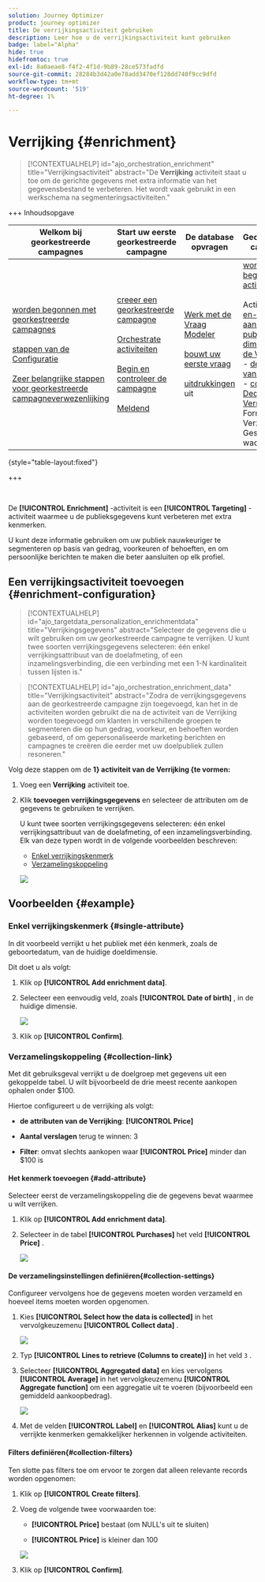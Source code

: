 ```yaml
---
solution: Journey Optimizer
product: journey optimizer
title: De verrijkingsactiviteit gebruiken
description: Leer hoe u de verrijkingsactiviteit kunt gebruiken
badge: label="Alpha"
hide: true
hidefromtoc: true
exl-id: 8a0aeae8-f4f2-4f1d-9b89-28ce573fadfd
source-git-commit: 28284b3d42a0e78add3470ef128dd740f9cc9dfd
workflow-type: tm+mt
source-wordcount: '519'
ht-degree: 1%

---
```


# Verrijking {#enrichment}

>[!CONTEXTUALHELP]
>id="ajo_orchestration_enrichment"
>title="Verrijkingsactiviteit"
>abstract="De **Verrijking** activiteit staat u toe om de gerichte gegevens met extra informatie van het gegevensbestand te verbeteren. Het wordt vaak gebruikt in een werkschema na segmenteringsactiviteiten."

+++ Inhoudsopgave

| Welkom bij georkestreerde campagnes | Start uw eerste georkestreerde campagne | De database opvragen | Gecontroleerde campagnes |
|---|---|---|---|
| [ worden begonnen met georkestreerde campagnes ](../gs-orchestrated-campaigns.md)<br/><br/>[ stappen van de Configuratie ](../configuration-steps.md)<br/><br/>[ Zeer belangrijke stappen voor georkestreerde campagneverwezenlijking ](../gs-campaign-creation.md) | [ creeer een georkestreerde campagne ](../create-orchestrated-campaign.md)<br/><br/>[ Orchestrate activiteiten ](../orchestrate-activities.md)<br/><br/>[ Begin en controleer de campagne ](../start-monitor-campaigns.md)<br/><br/>[ Meldend ](../reporting-campaigns.md) | [ Werk met de Vraag Modeler ](../orchestrated-rule-builder.md)<br/><br/>[ bouwt uw eerste vraag ](../build-query.md)<br/><br/>[ uitdrukkingen ](../edit-expressions.md) uit | [ wordt begonnen met activiteiten ](about-activities.md)<br/><br/> Activiteiten:<br/>[ en-sluit zich aan ](and-join.md) - [ bouwt publiek ](build-audience.md) - [ dimensie van de Verandering ](change-dimension.md) - [ de activiteiten van het Kanaal ](channels.md) - [ combineren ](combine.md) - [ Deduplicatie ](deduplication.md) - [ Verrijking ](enrichment.md) Formeel k [ - ](fork.md) Verzoening [ - ](reconciliation.md) Gesplitst [ - ](split.md) wacht [&#128279;](wait.md) |

{style="table-layout:fixed"}

+++

<br/>

De **[!UICONTROL Enrichment]** -activiteit is een **[!UICONTROL Targeting]** -activiteit waarmee u de publieksgegevens kunt verbeteren met extra kenmerken.

U kunt deze informatie gebruiken om uw publiek nauwkeuriger te segmenteren op basis van gedrag, voorkeuren of behoeften, en om persoonlijke berichten te maken die beter aansluiten op elk profiel.

## Een verrijkingsactiviteit toevoegen {#enrichment-configuration}

>[!CONTEXTUALHELP]
>id="ajo_targetdata_personalization_enrichmentdata"
>title="Verrijkingsgegevens"
>abstract="Selecteer de gegevens die u wilt gebruiken om uw georkestreerde campagne te verrijken. U kunt twee soorten verrijkingsgegevens selecteren: één enkel verrijkingsattribuut van de doelafmeting, of een inzamelingsverbinding, die een verbinding met een 1-N kardinaliteit tussen lijsten is."

>[!CONTEXTUALHELP]
>id="ajo_orchestration_enrichment_data"
>title="Verrijkingsactiviteit"
>abstract="Zodra de verrijkingsgegevens aan de georkestreerde campagne zijn toegevoegd, kan het in de activiteiten worden gebruikt die na de activiteit van de Verrijking worden toegevoegd om klanten in verschillende groepen te segmenteren die op hun gedrag, voorkeur, en behoeften worden gebaseerd, of om gepersonaliseerde marketing berichten en campagnes te creëren die eerder met uw doelpubliek zullen resoneren."

Volg deze stappen om de **1&rbrace; activiteit van de Verrijking &lbrace;te vormen:**

1. Voeg een **Verrijking** activiteit toe.

1. Klik **toevoegen verrijkingsgegevens** en selecteer de attributen om de gegevens te gebruiken te verrijken.

   U kunt twee soorten verrijkingsgegevens selecteren: één enkel verrijkingsattribuut van de doelafmeting, of een inzamelingsverbinding. Elk van deze typen wordt in de volgende voorbeelden beschreven:

   * [Enkel verrijkingskenmerk](#single-attribute)
   * [Verzamelingskoppeling](#collection-link)

   ![](../assets/enrichment-1.png)

## Voorbeelden {#example}

### Enkel verrijkingskenmerk {#single-attribute}

In dit voorbeeld verrijkt u het publiek met één kenmerk, zoals de geboortedatum, van de huidige doeldimensie.

Dit doet u als volgt:

1. Klik op **[!UICONTROL Add enrichment data]**.

1. Selecteer een eenvoudig veld, zoals **[!UICONTROL Date of birth]** , in de huidige dimensie.

   ![](../assets/enrichment-2.png)

1. Klik op **[!UICONTROL Confirm]**.

### Verzamelingskoppeling {#collection-link}

Met dit gebruiksgeval verrijkt u de doelgroep met gegevens uit een gekoppelde tabel. U wilt bijvoorbeeld de drie meest recente aankopen ophalen onder $100.

Hiertoe configureert u de verrijking als volgt:

* **de attributen van de Verrijking**: **[!UICONTROL Price]**

* **Aantal verslagen** terug te winnen: 3

* **Filter**: omvat slechts aankopen waar **[!UICONTROL Price]** minder dan $100 is

#### Het kenmerk toevoegen {#add-attribute}

Selecteer eerst de verzamelingskoppeling die de gegevens bevat waarmee u wilt verrijken.

1. Klik op **[!UICONTROL Add enrichment data]**.

1. Selecteer in de tabel **[!UICONTROL Purchases]** het veld **[!UICONTROL Price]** .

   ![](../assets/enrichment-2.png)

#### De verzamelingsinstellingen definiëren{#collection-settings}

Configureer vervolgens hoe de gegevens moeten worden verzameld en hoeveel items moeten worden opgenomen.

1. Kies **[!UICONTROL Select how the data is collected]** in het vervolgkeuzemenu **[!UICONTROL Collect data]** .

   ![](../assets/enrichment-4.png)

1. Typ **[!UICONTROL Lines to retrieve (Columns to create)]** in het veld `3` .

1. Selecteer **[!UICONTROL Aggregated data]** en kies vervolgens **[!UICONTROL Average]** in het vervolgkeuzemenu **[!UICONTROL Aggregate function]** om een aggregatie uit te voeren (bijvoorbeeld een gemiddeld aankoopbedrag).

   ![](../assets/enrichment-5.png)

1. Met de velden **[!UICONTROL Label]** en **[!UICONTROL Alias]** kunt u de verrijkte kenmerken gemakkelijker herkennen in volgende activiteiten.

#### Filters definiëren{#collection-filters}

Ten slotte pas filters toe om ervoor te zorgen dat alleen relevante records worden opgenomen:

1. Klik op **[!UICONTROL Create filters]**.

1. Voeg de volgende twee voorwaarden toe:

   * **[!UICONTROL Price]** bestaat (om NULL&#39;s uit te sluiten)

   * **[!UICONTROL Price]** is kleiner dan 100

   ![](../assets/enrichment-6.png)

1. Klik op **[!UICONTROL Confirm]**.


<!--
#### Define the sorting{#collection-sorting}

We now need to apply sorting in order to retrieve the three **latest** purchases.

1. Activate the **Enable sorting** option.
1. Click inside the **Attribute** field.
1. Select the **Order date** field.
1. Click **Confirm**. 
1. Select **Descending** from the **Sort** drop-down.

![](../assets/workflow-enrichment7bis.png)


## Data reconciliation {#reconciliation}

>[!CONTEXTUALHELP]
>id="ajo_orchestration_enrichment_reconciliation"
>title="Reconciliation"
>abstract="The **Enrichment** activity can be used to reconcile data from the Journey Optimizer schema with data from another schema, or with data coming from a temporary schema such as data uploaded using a Load file activity. This type of link defines a reconciliation towards a unique record. Journey Optimizer creates a link to a target table by adding a foreign key in it for storing a reference to the unique record."

The **Enrichment** activity can be used to reconcile data from the the Campaign database schema with data from another schema, or with data coming from a temporary schema such as data uploaded using a Load file activity. This type of link defines a reconciliation towards a unique record. Journey Optimizer creates a link to a target table by adding a foreign key in it for storing a reference to the unique record.

For example, you can use this option to reconcile a profile's country, specified in an uploaded file, with one of the countries available in the dedicated table of the Campaign database. 

Follow the steps to configure an **Enrichment** activity with a reconciliation link: 

1. Click the **Add link** button in the **Reconciliation** section.
1. Identify the data you want to create a reconciliation link with.

    * To create a reconciliation link with data from the Campaign database, select **Database schema** and choose the schema where the target is stored. 
    * To create a reconciliation link with data coming from the input transition, select **Temporary schema** and choose the orchestrated campaign transition where the target data is stored. 

1. The **Label** and **Name** fields are automatically populated based on the selected target schema. You can change their values if necessary.

1. In the **Reconciliation criteria** section, specify how you want to reconcile data from the source and destination tables:

    * **Simple join**: Reconcile a specific field from the source table with another field in the destination table. To do this, click the **Add join** button and specify the **Source** and **Destination** fields to use for the reconciliation.

        >[!NOTE]
        >
        >You can use one or more **Simple join** criteria, in which case they must all be verified so that the data can be linked together.

    * **Advanced join**: Use the query modeler to configure the reconciliation criteria. To do this, click the **Create condition** button then define your reconciliation criteria by building your own rule using AND and OR operations.

The example below shows an orchestrated campaign configured to create a link between Journey Optimizer profiles table and a temporary table generated a **Load file** activity. In this example, the **Enrichment** activity reconciliates both tables using the email address as reconciliation criteria.

![](../assets/enrichment-reconciliation.png)

### Enrichment with linked data {#link-example}

The example below shows an orchestrated campaign configured to create a link between two transitions. The first transitions targets profile data using a **Query** activity, while the second transition includes purchase data stored into a file loaded through a Load file activity.

![](../assets/enrichment-uc-link.png)

* The first **Enrichment** activity links the primary set (data from the **Query** activity) with the schema from the **Load file** activity. This allows us to match each profile targeted by the query with the corresponding purchase data.

    ![](../assets/enrichment-uc-link-purchases.png)

* A second **Enrichment** activity is added in order to enrich data from the orchestrated campaign table with the purchase data coming from the **Load file** activity. This allows us to use those data in further activities, for example, to personalize messages sent to the customers with information on their purchase.

    ![](../assets/enrichment-uc-link-data.png)


## Create links between tables {#create-links}

>[!CONTEXTUALHELP]
>id="ajo_orchestration_enrichment_simplejoin"
>title="Link definition"
>abstract="Create a link between the working table data and Adobe Journey Optimizer. For example, if you load data from a file which contains the account number, country and email of recipients, you have to create a link towards the country table in order to update this information in their profiles."

The **[!UICONTROL Link definition]** section allows you to create a link between the working table data and Adobe Journey Optimizer. For example, if you load data from a file which contains the account number, country and email of recipients, you have to create a link towards the country table in order to update this information in their profiles.

There are several types of links available:

* **[!UICONTROL 1 cardinality simple link]**: Each record from the primary set can be associated with one and only one record from the linked data.
* **[!UICONTROL 0 or 1 cardinality simple link]**: Each record from the primary set can be associated with 0 or 1 record from the linked data, but not more than one.
* **[!UICONTROL N cardinality collection link]**: Each record from the primary set can be associated with 0, 1 or more (N) records from the linked data.

To create a link, follow these steps:

1. In the **[!UICONTROL Link definition]** section, click the **[!UICONTROL Add link]** button.

    ![](../assets/workflow-enrichment-link.png)

1. In the **Relation type** drop-down list, choose the type of link you want to create.

1. Identify the target you want to link the primary set to:

    * To link an existing table in the database, choose **[!UICONTROL Database schema]** and select the desired table from the **[!UICONTROL Target schema]** field.
    * To link with data from the input transition, choose **Temporary schema** and select the transition whose data you want to use.

1. Define the reconciliation criteria to match data from the primary set with the linked schema. There are two types of joins available:

    * **Simple join**: Select a specific attribute to match data from the two schemas. Click **Add join** and select the **Source** and **Destination** attributes to use as reconciliation criteria. 
    * **Advanced join**: Create a join using advanced conditions. Click **Add join** and click the **Create condition** button to open the query modeler.

A workflow example using links is available in the [Examples](#link-example) section.

## Add offers {#add-offers}

>[!CONTEXTUALHELP]
>id="ajo_orchestration_enrichment_offer_proposition"
>title="Offer proposition"
>abstract="The Enrichment activity allows you to add offers for each profile."

The **[!UICONTROL Enrichment]** activity allows you to add offers for each profile.

To do so, follow the steps to configure an **[!UICONTROL Enrichment]** activity with an offer: 

1. In the **[!UICONTROL Enrichment]** activity, at the **[!UICONTROL Offer proposition]** section, click on the **[!UICONTROL Add offer]** button

    ![](../assets/enrichment-addoffer.png)

1. You have two choices for the offer selection :

    * **[!UICONTROL Search for the best offer in category]** : check this option and specify the offer engine call parameters (offer space, category or theme(s), contact date, number of offers to keep). The engine will calculate the best offer(s) to add according to these parameters. We recommend completing either the Category or the Theme field, rather than both at the same time.

        ![](../assets/enrichment-bestoffer.png)

    * **[!UICONTROL A predefined offer]** : check this option and specify an offer space, a specific offer, and a contact date to directly configure the offer that you would like to add, without calling the offer engine.

        ![](../assets/enrichment-predefinedoffer.png)

1. After selecting your offer, click on **[!UICONTROL Confirm]** button.

You can now use the offer in the delivery activity.



### Using the offers from Enrichment activity

Within an orchestrated campaign, if you want to use the offers you get from an enrichment activity in your delivery, follow the steps below:

1. Open the delivery activity and go in the content edition. Click on **[!UICONTROL Offers settings]** button and select in the drop-down list the **[!UICONTROL Offers space]** corresponding to your offer. 
If you want to to view only offers from the enrichment activity, set the number of **[!UICONTROL Propositions]** to 0, and save the modifications.

    ![](../assets/offers-settings.png) 

1. In the Email Designer, when adding a personalization with offers, click on the **[!UICONTROL Propositions]** icon, it will display the offer(s) you get from the **[!UICONTROL Enrichment]** activity. Open the offer you want to choose by clicking on it.

    ![](../assets/offers-propositions.png) 

    Go in **[!UICONTROL Rendering functions]** and choose **[!UICONTROL HTML rendering]** or **[!UICONTROL Text rendering]** according to your needs.

    ![](../assets/offers-rendering.png) 

>[!NOTE]
>
>If you choose to have more than one offer in the **[!UICONTROL Enrichment]** activity at the **[!UICONTROL Number of offers to keep]** option, all the offers are displayed when clicking on the **[!UICONTROL Propositions]** icon.

-->